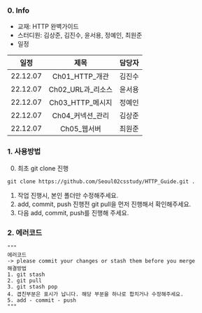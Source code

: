 ### 0. Info
- 교재: HTTP 완벽가이드
- 스터디원: 김상준, 김진수, 윤서용, 정예인, 최원준
- 일정

| 일정  | 제목  | 담당자        |
|:---:|:---:|:---------:|
|22.12.07   |Ch01_HTTP_개관  |김진수|
|22.12.07   |Ch02_URL과_리소스  |윤서용 |
|22.12.07   |Ch03_HTTP_메시지  |정예인 |
|22.12.07   |Ch04_커넥션_관리  |김상준 |
|22.12.07   |Ch05_웹서버  |최원준 |

### 1. 사용방법
0. 최초 git clone 진행
```
git clone https://github.com/Seoul02csstudy/HTTP_Guide.git .
```

1. 작업 진행시, 본인 폴더만 수정해주세요.
2. add, commit, push 진행전 git pull을 먼저 진행해서 확인해주세요.
3. 다음 add, commit, push를 진행해 주세요.

### 2. 에러코드
```
"""
에러코드
-> please commit your changes or stash them before you merge
해결방법
1. git stash
2. git pull
3. git stash pop
4. 겹친부분은 표시가 납니다. 해당 부분을 하나로 합치거나 수정해주세요.
5. add - commit - push
"""
```
